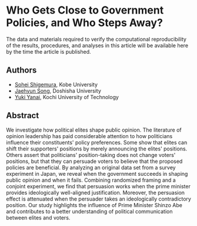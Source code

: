 # Who Gets Close to Government Policies, and Who Steps Away?

The data and materials required to verify the computational reproducibility of the results, procedures, and analyses in this article will be available here by the time the article is published.

## Authors

- [Sohei Shigemura](https://soheishigemura.com/), Kobe University
- [Jaehyun Song](https://www.jaysong.net/), Doshisha University
- [Yuki Yanai](https://yukiyanai.github.io/), Kochi University of Technology


## Abstract

We investigate how political elites shape public opinion. The literature of opinion leadership has paid considerable attention to how politicians influence their constituents' policy preferences. Some show that elites can shift their supporters' positions by merely announcing the elites' positions.  Others assert that politicians' position-taking does not change voters' positions, but that they can persuade voters to believe that the proposed policies are beneficial. By analyzing an original data set from a survey experiment in Japan, we reveal when the government succeeds in shaping public opinion and when it fails. Combining randomized framing and a conjoint experiment, we find that persuasion works when the prime minister provides ideologically well-aligned justification. Moreover, the persuasion effect is attenuated when the persuader takes an ideologically contradictory position. Our study highlights the influence of Prime Minister Shinzo Abe and contributes to a better understanding of political communication between elites and voters.




